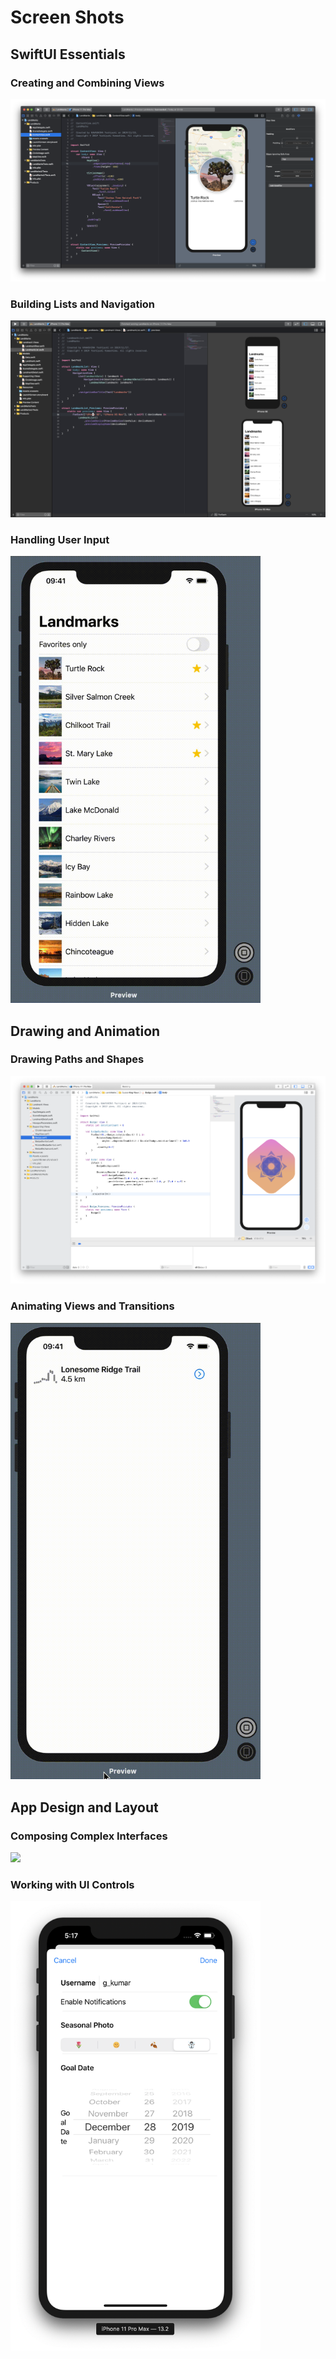 # Screen Shots

## SwiftUI Essentials

### Creating and Combining Views
![image](https://github.com/ykws/LandMarks/blob/master/ScreenShots/Screen%20Shot%202019-11-26%20at%2023.39.54.png?raw=true)

### Building Lists and Navigation
![image](https://github.com/ykws/LandMarks/blob/master/ScreenShots/Screen%20Shot%202019-11-30%20at%2023.10.19.png?raw=true)

### Handling User Input
<img src="https://github.com/ykws/LandMarks/blob/master/ScreenShots/Screen%20Recording%202019-12-01%20at%201.24.20.gif?raw=true" width="400">

## Drawing and Animation

### Drawing Paths and Shapes
![image](https://github.com/ykws/LandMarks/blob/master/ScreenShots/Screen%20Shot%202019-12-03%20at%2012.16.47.png?raw=true)

### Animating Views and Transitions
<img src="https://github.com/ykws/LandMarks/blob/master/ScreenShots/animating_views_and_transitions.gif?raw=true" width="400">

## App Design and Layout

### Composing Complex Interfaces
<img src="https://github.com/ykws/LandMarks/blob/master/ScreenShots/composing_complex_interfaces.gif?raw=true" width="400">

### Working with UI Controls
<img src="https://github.com/ykws/LandMarks/blob/master/ScreenShots/working-with-ui-controls.png?raw=true" width="400">

